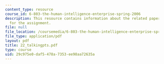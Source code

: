 ```yaml
---
content_type: resource
course_id: 6-803-the-human-intelligence-enterprise-spring-2006
description: This resource contains information about the related paper and the guidelines
  for the assignment.
file: null
file_location: /coursemedia/6-803-the-human-intelligence-enterprise-spring-2006/29c975e0daf5478a7353ee98aa72635a_22_talkingpts.pdf
file_type: application/pdf
layout: pdf
title: 22_talkingpts.pdf
type: course
uid: 29c975e0-daf5-478a-7353-ee98aa72635a
---
```

